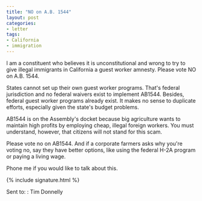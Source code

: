 ```yaml
---
title: "NO on A.B. 1544"
layout: post
categories:
- letter
tags:
- California
- immigration
---
```


I am a constituent who believes it is unconstitutional and wrong to try to give illegal immigrants in California a guest worker amnesty. Please vote NO on A.B. 1544.

States cannot set up their own guest worker programs. That's federal jurisdiction and no federal waivers exist to implement AB1544. Besides, federal guest worker programs already exist. It makes no sense to duplicate efforts, especially given the state's budget problems.

AB1544 is on the Assembly's docket because big agriculture wants to maintain high profits by employing cheap, illegal foreign workers. You must understand, however, that citizens will not stand for this scam.

Please vote no on AB1544. And if a corporate farmers asks why you're voting no, say they have better options, like using the federal H-2A program or paying a living wage.

Phone me if you would like to talk about this.

{% include signature.html %}

Sent to:
: Tim Donnelly
